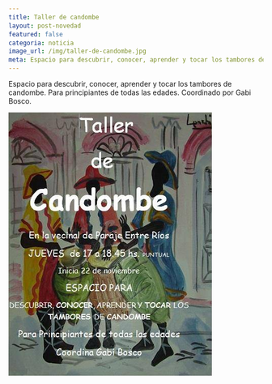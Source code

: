 ```yaml
---
title: Taller de candombe
layout: post-novedad
featured: false
categoria: noticia
image_url: /img/taller-de-candombe.jpg
meta: Espacio para descubrir, conocer, aprender y tocar los tambores de candombe. Para principiantes de todas las edades. Coordinado por Gabi Bosco.
---
```


Espacio para descubrir, conocer, aprender y tocar los tambores de candombe. Para principiantes de todas las edades. Coordinado por Gabi Bosco.

<div style="position: relative;">
	<div class="gallery col-3">
		<a style="width: 100%;" href="/img/taller-de-candombe.jpg" data-fancybox="images" data-srcset="/img/taller-de-candombe.jpg" class="item-gallery">
		<img src="/img/taller-de-candombe.jpg" />
	</a>

</div>
</div>
